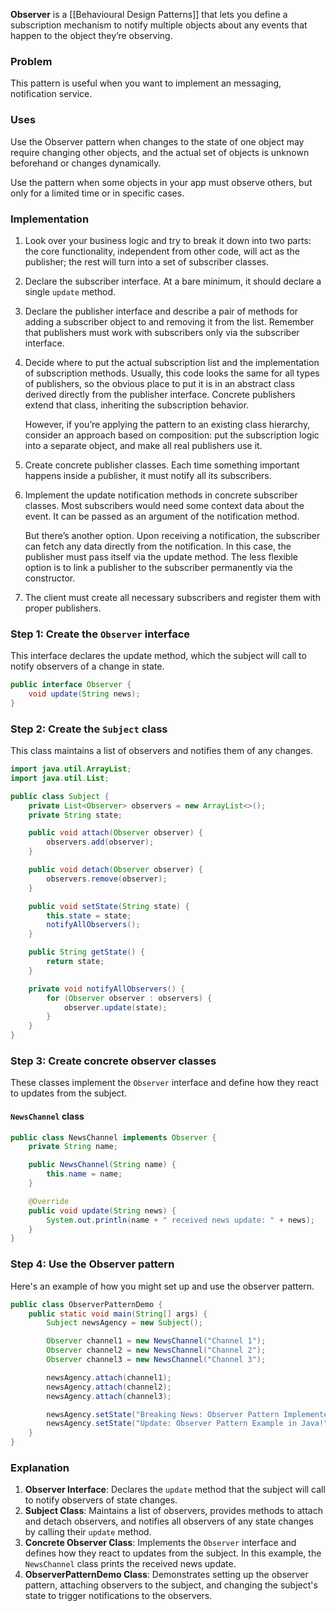 
**Observer** is a [[Behavioural Design Patterns]] that lets you define a subscription mechanism to notify multiple objects about any events that happen to the object they’re observing.

### Problem

This pattern is useful when you want to implement an messaging, notification service.

### Uses

Use the Observer pattern when changes to the state of one object may require changing other objects, and the actual set of objects is unknown beforehand or changes dynamically.

Use the pattern when some objects in your app must observe others, but only for a limited time or in specific cases.

### Implementation

1. Look over your business logic and try to break it down into two parts: the core functionality, independent from other code, will act as the publisher; the rest will turn into a set of subscriber classes.
    
2. Declare the subscriber interface. At a bare minimum, it should declare a single `update` method.
    
3. Declare the publisher interface and describe a pair of methods for adding a subscriber object to and removing it from the list. Remember that publishers must work with subscribers only via the subscriber interface.
    
4. Decide where to put the actual subscription list and the implementation of subscription methods. Usually, this code looks the same for all types of publishers, so the obvious place to put it is in an abstract class derived directly from the publisher interface. Concrete publishers extend that class, inheriting the subscription behavior.
    
    However, if you’re applying the pattern to an existing class hierarchy, consider an approach based on composition: put the subscription logic into a separate object, and make all real publishers use it.
    
5. Create concrete publisher classes. Each time something important happens inside a publisher, it must notify all its subscribers.
    
6. Implement the update notification methods in concrete subscriber classes. Most subscribers would need some context data about the event. It can be passed as an argument of the notification method.
    
    But there’s another option. Upon receiving a notification, the subscriber can fetch any data directly from the notification. In this case, the publisher must pass itself via the update method. The less flexible option is to link a publisher to the subscriber permanently via the constructor.
    
7. The client must create all necessary subscribers and register them with proper publishers.

### Step 1: Create the `Observer` interface

This interface declares the update method, which the subject will call to notify observers of a change in state.

```java
public interface Observer {
    void update(String news);
}
```

### Step 2: Create the `Subject` class

This class maintains a list of observers and notifies them of any changes.

```java
import java.util.ArrayList;
import java.util.List;

public class Subject {
    private List<Observer> observers = new ArrayList<>();
    private String state;

    public void attach(Observer observer) {
        observers.add(observer);
    }

    public void detach(Observer observer) {
        observers.remove(observer);
    }

    public void setState(String state) {
        this.state = state;
        notifyAllObservers();
    }

    public String getState() {
        return state;
    }

    private void notifyAllObservers() {
        for (Observer observer : observers) {
            observer.update(state);
        }
    }
}
```

### Step 3: Create concrete observer classes

These classes implement the `Observer` interface and define how they react to updates from the subject.

#### `NewsChannel` class

```java
public class NewsChannel implements Observer {
    private String name;

    public NewsChannel(String name) {
        this.name = name;
    }

    @Override
    public void update(String news) {
        System.out.println(name + " received news update: " + news);
    }
}
```

### Step 4: Use the Observer pattern

Here's an example of how you might set up and use the observer pattern.

```java
public class ObserverPatternDemo {
    public static void main(String[] args) {
        Subject newsAgency = new Subject();

        Observer channel1 = new NewsChannel("Channel 1");
        Observer channel2 = new NewsChannel("Channel 2");
        Observer channel3 = new NewsChannel("Channel 3");

        newsAgency.attach(channel1);
        newsAgency.attach(channel2);
        newsAgency.attach(channel3);

        newsAgency.setState("Breaking News: Observer Pattern Implemented!");
        newsAgency.setState("Update: Observer Pattern Example in Java!");
    }
}
```

### Explanation

1. **Observer Interface**: Declares the `update` method that the subject will call to notify observers of state changes.
2. **Subject Class**: Maintains a list of observers, provides methods to attach and detach observers, and notifies all observers of any state changes by calling their `update` method.
3. **Concrete Observer Class**: Implements the `Observer` interface and defines how they react to updates from the subject. In this example, the `NewsChannel` class prints the received news update.
4. **ObserverPatternDemo Class**: Demonstrates setting up the observer pattern, attaching observers to the subject, and changing the subject's state to trigger notifications to the observers.

